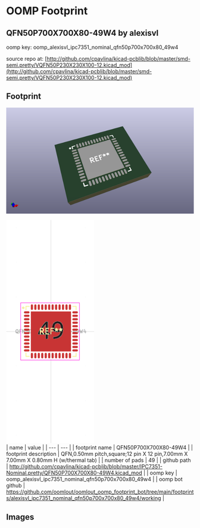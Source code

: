 # OOMP Footprint  
## QFN50P700X700X80-49W4  by alexisvl  
  
oomp key: oomp_alexisvl_ipc7351_nominal_qfn50p700x700x80_49w4  
  
source repo at: [http://github.com/cpavlina/kicad-pcblib/blob/master/smd-semi.pretty/VQFN50P230X230X100-12.kicad_mod](http://github.com/cpavlina/kicad-pcblib/blob/master/smd-semi.pretty/VQFN50P230X230X100-12.kicad_mod)  
## Footprint  
  
[![working_kicad_pcb_3d.png](working_kicad_pcb_3d_600.png)](working_kicad_pcb_3d.png)  
  
[![working.png](working_600.png)](working.png)  
| name | value | 
| --- | --- | 
| footprint name | QFN50P700X700X80-49W4 | 
| footprint description | QFN,0.50mm pitch,square;12 pin X 12 pin,7.00mm X 7.00mm X 0.80mm H (w/thermal tab) | 
| number of pads | 49 | 
| github path | http://github.com/cpavlina/kicad-pcblib/blob/master/IPC7351-Nominal.pretty/QFN50P700X700X80-49W4.kicad_mod | 
| oomp key | oomp_alexisvl_ipc7351_nominal_qfn50p700x700x80_49w4 | 
| oomp bot github | https://github.com/oomlout/oomlout_oomp_footprint_bot/tree/main/footprints/alexisvl_ipc7351_nominal_qfn50p700x700x80_49w4/working | 
## Images  
